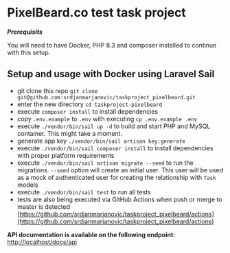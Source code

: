 # PixelBeard.co test task project



**_Prerequisits_**

You will need to have Docker, PHP 8.3 and composer installed to continue with this setup. 

## Setup and usage with Docker using Laravel Sail
- git clone this repo `git clone git@github.com:srdjanmarjanovic/taskproject_pixelbeard.git`
- enter the new directory `cd taskproject-pixelbeard`
- execute `composer install` to install dependencies
- copy `.env.example` to `.env` with executing `cp .env.example .env`
- execute `./vendor/bin/sail up -d` to build and start PHP and MySQL container. This might take a moment.
- generate app key `./vendor/bin/sail artisan key:generate`
- execute `./vendor/bin/sail composer install` to install dependencies with proper platform requirements
- execute `./vendor/bin/sail artisan migrate --seed` to run the migrations. `--seed` option will create an initial user. This user will be used as a mock of authenticated user for creating the relationship with `Task` models
- execute `./vendor/bin/sail test` to run all tests
- tests are also being executed via GitHub Actions when push or merge to master is detected [https://github.com/srdjanmarjanovic/taskproject_pixelbeard/actions](https://github.com/srdjanmarjanovic/taskproject_pixelbeard/actions)


**API documentation is available on the following endpoint:** [http://localhost/docs/api](http://localhost/docs/api)
